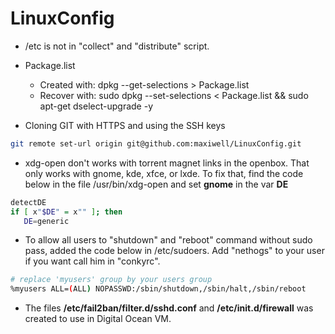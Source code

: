 LinuxConfig
===========


* /etc is not in "collect" and "distribute" script.

* Package.list
    - Created with: dpkg --get-selections > Package.list
    - Recover with: sudo  dpkg --set-selections < Package.list && sudo apt-get dselect-upgrade -y


* Cloning GIT with HTTPS and using the SSH keys

```bash
git remote set-url origin git@github.com:maxiwell/LinuxConfig.git
```

* xdg-open don't works with torrent magnet links in the openbox. That only works with gnome, kde, xfce, or lxde.
To fix that, find the code below in the file /usr/bin/xdg-open and set **gnome**  in the var **DE** 

```bash    
detectDE
if [ x"$DE" = x"" ]; then
   DE=generic
```

* To allow all users to "shutdown" and "reboot" command without sudo pass, added the code below in /etc/sudoers.
Add "nethogs" to your user if you want call him in "conkyrc".

```bash
# replace 'myusers' group by your users group
%myusers ALL=(ALL) NOPASSWD:/sbin/shutdown,/sbin/halt,/sbin/reboot
```

* The files **/etc/fail2ban/filter.d/sshd.conf** and **/etc/init.d/firewall** was created to use in Digital Ocean VM. 


